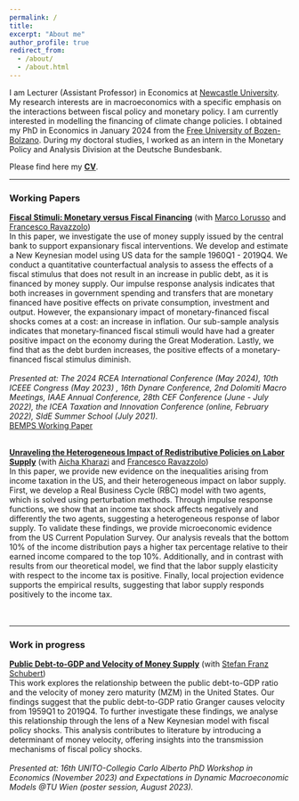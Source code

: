 ```yaml
---
permalink: /
title: 
excerpt: "About me"
author_profile: true
redirect_from: 
  - /about/
  - /about.html
---
```


I am Lecturer (Assistant Professor) in Economics at [Newcastle University](https://www.ncl.ac.uk/business/). My research interests are in macroeconomics with a specific emphasis on the interactions between fiscal policy and monetary policy. I am currently interested in modelling the financing of climate change policies. I obtained my PhD in Economics in January 2024 from the [Free University of Bozen-Bolzano](https://www.unibz.it/en/). During my doctoral studies, I worked as an intern in the Monetary Policy and Analysis Division at the Deutsche Bundesbank.


Please find here my [**CV**](https://claudroiu.github.io/files/CV_ClaudiaUdroiu.pdf).

____________
### Working Papers

[**Fiscal Stimuli: Monetary versus Fiscal Financing**](https://github.com/claudroiu/claudroiu.github.io/blob/master/files/Paper_LRU.pdf) (with [Marco Lorusso](https://www.ncl.ac.uk/business/people/profile/marcolorusso.html) and [Francesco Ravazzolo](http://www.francescoravazzolo.com/)) <br>
In this paper, we investigate the use of money supply issued by the central bank to support expansionary fiscal interventions. We develop and estimate a New Keynesian model using US data for the sample 1960Q1 - 2019Q4. We conduct a quantitative counterfactual analysis to assess the effects of a fiscal stimulus that does not result in an increase in public debt, as it is financed by money supply. Our impulse response analysis indicates that both increases in government spending and transfers that are monetary financed have positive effects on private consumption, investment and output. However, the expansionary impact of monetary-financed fiscal shocks comes at a cost: an increase in inflation. Our sub-sample analysis indicates that monetary-financed fiscal stimuli would have had a greater positive impact on the economy during the Great Moderation. Lastly, we find that as the debt burden increases, the positive effects of a monetary-financed fiscal stimulus diminish. <br>
<br />
_Presented at: The 2024 RCEA International Conference (May 2024), 10th ICEEE Congress (May 2023) , 16th Dynare Conference, 2nd Dolomiti Macro Meetings, IAAE Annual Conference, 28th CEF Conference (June - July 2022), the ICEA Taxation and Innovation Conference (online, February 2022), SIdE Summer School (July 2021)._
<br />
[BEMPS Working Paper](https://ideas.repec.org/p/bzn/wpaper/bemps105.html)
<br />
<br />

[**Unraveling the Heterogeneous Impact of Redistributive Policies on Labor Supply**](https://github.com/claudroiu/claudroiu.github.io/blob/master/files/IncomeTaxes_Kharazi_Ravazzolo_Udroiu.pdf) (with [Aicha Kharazi](https://sites.google.com/view/aichakharazi/home) and [Francesco Ravazzolo](http://www.francescoravazzolo.com/)) <br>
In this paper, we provide new evidence on the inequalities arising from income taxation in the US, and their heterogeneous impact on labor supply. First, we develop a Real Business Cycle (RBC) model with two agents, which is solved using perturbation methods. Through impulse response functions, we show that an income tax shock affects negatively and differently the two agents, suggesting a heterogeneous response of labor supply. To validate these findings, we provide microeconomic evidence from the US Current Population Survey. Our analysis reveals that the bottom 10% of the income distribution pays a higher tax percentage relative to their earned income compared to the top 10%. Additionally, and in contrast with results from our theoretical model, we find that the labor supply elasticity with respect to the income tax is positive. Finally, local projection evidence supports the empirical results, suggesting that labor supply responds positively to the income tax. <br>
<br />
<br />
________________________________________________________________
### Work in progress

[**Public Debt-to-GDP and Velocity of Money Supply**](https://github.com/claudroiu/claudroiu.github.io/blob/master/files/Public_debt_and_velocity.pdf) (with [Stefan Franz Schubert](https://www.unibz.it/it/faculties/economics-management/academic-staff/person/8367-stefan-franz-schubert)) <br>
This work explores the relationship between the public debt-to-GDP ratio and the velocity of money zero maturity (MZM) in the United States. Our findings suggest that the public debt-to-GDP ratio Granger causes velocity from 1959Q1 to 2019Q4. To further investigate these findings, we analyse this relationship through the lens of a New Keynesian model with fiscal policy shocks. This analysis contributes to literature by introducing a determinant of money velocity, offering insights into the transmission mechanisms of fiscal policy shocks. <br>
<br />
_Presented at: 16th UNITO-Collegio Carlo Alberto PhD Workshop in Economics (November 2023) and Expectations in Dynamic Macroeconomic Models @TU Wien (poster session, August 2023)._
<br />
<br />

